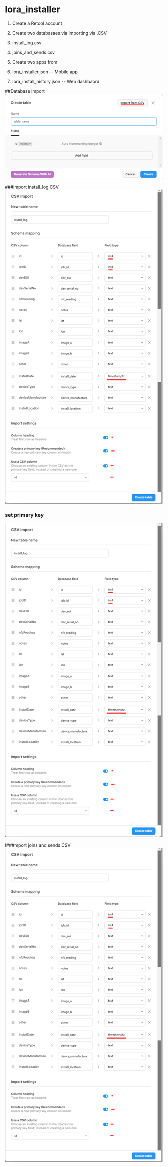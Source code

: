 # lora_installer
1. Create a Retool account

2. Create two databasaes via importing via .CSV 
3. install_log.csv
4. joins_and_sends.csv

5. Create two apps from 
6. lora_installer.json          -- Mobile app
7. lora_install_history.json    -- Web dashbaord

##Database import
![alt text](https://github.com/industrialinternet/lora_installer/blob/main/import_db_1.png "import")

###Import install_log CSV 
![alt text](https://github.com/industrialinternet/lora_installer/blob/main/install_log_import.png "import install log csv")
### set primary key
![alt text](https://github.com/industrialinternet/lora_installer/blob/main/install_log_import.png "import install log csv")

I###mport joins and sends CSV
![alt text](https://github.com/industrialinternet/lora_installer/blob/main/install_log_import.png "import install log csv")




